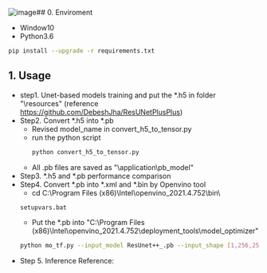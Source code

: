 ![image](https://github.com/vitowen9580/H5-to-tensor-convertor/assets/53991729/a85069a2-db84-4970-a338-695e9d5e2ded)## 0. Enviroment
* Window10
* Python3.6
```bash
pip install --upgrade -r requirements.txt
````
## 1. Usage
* step1. Unet-based models training and put the *.h5 in folder "\resources"
(reference https://github.com/DebeshJha/ResUNetPlusPlus)
* Step2. Convert *.h5 into *.pb
  * Revised model_name in convert_h5_to_tensor.py 
  * run the python script
    ```bash
    python convert_h5_to_tensor.py
    ````
  * All .pb files are saved as "\application\pb_model" 
* Step3. *.h5 and *.pb performance comparison
* Step4. Convert *.pb into *.xml and *.bin by Openvino tool
  * cd C:\Program Files (x86)\Intel\openvino_2021.4.752\bin\
  ```bash
  setupvars.bat
  ````
  * Put the *.pb into "C:\Program Files (x86)\Intel\openvino_2021.4.752\deployment_tools\model_optimizer"
  ```bash
  python mo_tf.py --input_model ResUnet++_.pb --input_shape [1,256,256,3] --output_dir ./output/FP32  --data_type FP32
  ````
* Step 5. Inference
  Reference:

